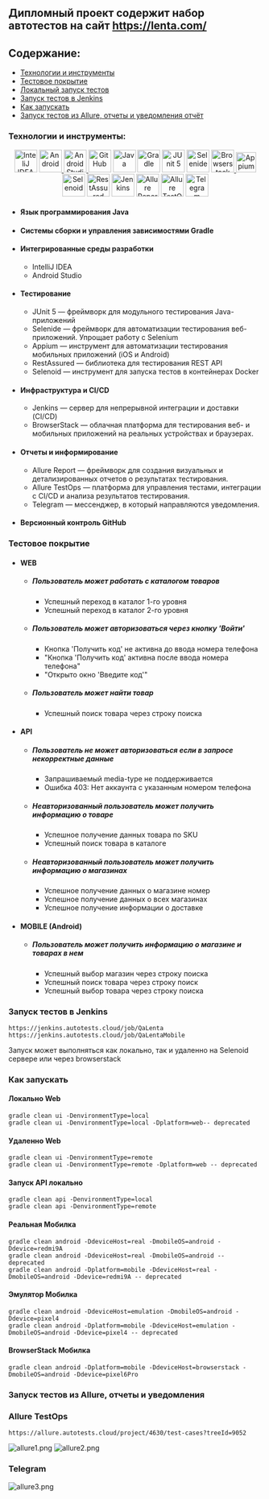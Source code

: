 ## Дипломный проект содержит набор автотестов на сайт https://lenta.com/


## Содержание:

- [Технологии и инструменты](#tools)
- [Тестовое покрытие](#cases)
- [Локальный запуск тестов](#localrun)
- [Запуск тестов в Jenkins](#jenkinsrun)
- [Как запускать](#howrun)
- [Запуск тестов из Allure, отчеты и уведомления отчёт](#report)


<a id="tools"></a>
### Технологии и инструменты:
<div align="center">
<a href="https://www.jetbrains.com/idea/"><img alt="InteliJ IDEA" height="45" src="images/logo/IntelliJ_IDEA.png" width="45"/></a>
<a href="https://www.android.com/"> <img src="https://cdn.jsdelivr.net/gh/devicons/devicon@latest/icons/android/android-original.svg" title="Android" alt="Android" width="45" height="45"/> </a> 
<a href="https://developer.android.com/studio"> <img src="https://cdn.jsdelivr.net/gh/devicons/devicon@latest/icons/androidstudio/androidstudio-original.svg" title="Android Studio" alt="Android Studio" width="45" height="45"/> </a> 
<a href="https://github.com/"><img alt="GitHub" height="45" src="images/logo/GitHub.png" width="45"/></a>  
<a href="https://www.java.com/"><img alt="Java" height="45" src="images/logo/Java_logo.png" width="45"/></a>
<a href="https://gradle.org/"><img alt="Gradle" height="45" src="images/logo/Gradle.png" width="45"/></a>  
<a href="https://junit.org/junit5/"><img alt="JUnit 5" height="45" src="images/logo/JUnit5.png" width="45"/></a>
<a href="https://selenide.org/"><img alt="Selenide" height="45" src="images/logo/Selenide.png" width="45"/></a>
<a href="https://www.browserstack.com/"> <img src="https://cdn.jsdelivr.net/gh/devicons/devicon@latest/icons/browserstack/browserstack-original.svg" title="Browserstack" alt="Browserstack" width="45" height="45"/> </a>
<a href="https://appium.io/"> <img src="images/logo/appium.png" title="Appium" alt="Appium" width="40" height="40"/> </a>
<a href="https://aerokube.com/selenoid/"><img alt="Selenoid" height="45" src="images/logo/Selenoid.png" width="45"/></a>
<a href="https://rest-assured.io/"><img alt="RestAssured" height="45" src="images/logo/RestAssured.png" width="45"/></a>
<a href="https://www.jenkins.io/"><img alt="Jenkins" height="45" src="images/logo/Jenkins.png" width="45"/></a>
<a href="https://github.com/allure-framework/"><img alt="Allure Report" height="45" src="images/logo/AllureReports.png" width="45"/></a>
<a href="https://qameta.io/"><img alt="Allure TestOps" height="45" src="images/logo/AllureTestOps.svg" width="45"/></a>
<a href="https://telegram.org/"><img alt="Telegram" height="45" src="images/logo/Telegram.png" width="45"/></a>
</div>

- #### Язык программирования Java
- #### Системы сборки и управления зависимостями Gradle
- #### Интегрированные среды разработки
  - IntelliJ IDEA
  - Android Studio
- #### Тестирование
  - JUnit 5 — фреймворк для модульного тестирования Java-приложений
  - Selenide — фреймворк для автоматизации тестирования веб-приложений. Упрощает работу с Selenium
  - Appium — инструмент для автоматизации тестирования мобильных приложений (iOS и Android)
  - RestAssured — библиотека для тестирования REST API
  - Selenoid — инструмент для запуска тестов в контейнерах Docker
- #### Инфраструктура и CI/CD
  - Jenkins — сервер для непрерывной интеграции и доставки (CI/CD)
  - BrowserStack — облачная платформа для тестирования веб- и мобильных приложений на реальных устройствах и браузерах.
- #### Отчеты и информирование
  - Allure Report — фреймворк для создания визуальных и детализированных отчетов о результатах тестирования.
  - Allure TestOps — платформа для управления тестами, интеграции с CI/CD и анализа результатов тестирования.
  - Telegram — мессенджер, в который направляются уведомления.
- #### Версионный контроль GitHub


<a id="cases"></a>
### Тестовое покрытие
- #### WEB
  - ##### Пользователь может работать с каталогом товаров
    - Успешный переход в каталог 1-го уровня
    - Успешный переход в каталог 2-го уровня
  - ##### Пользователь может авторизоваться через кнопку 'Войти'
    - Кнопка 'Получить код' не активна до ввода номера телефона
    - "Кнопка 'Получить код' активна после ввода номера телефона"
    - "Открыто окно 'Введите код'"
  - ##### Пользователь может найти товар
    - Успешный поиск товара через строку поиска
- #### API
  - ##### Пользователь не может авторизоваться если в запросе некорректные данные
    - Запрашиваемый media-type не поддерживается
    - Ошибка 403: Нет аккаунта с указанным номером телефона
  - ##### Неавторизованный пользователь может получить информацию о товаре
    - Успешное получение данных товара по SKU
    - Успешный поиск товара в каталоге
  - ##### Неавторизованный пользователь может получить информацию о магазинах
    - Успешное получение данных о магазине номер
    - Успешное получение данных о всех магазинах
    - Успешное получение информации о доставке
- #### MOBILE (Android)
  - ##### Пользователь может получить информацию о магазине и товарах в нем
    - Успешный выбор магазин через строку поиска
    - Успешный поиск товара через строку поиск
    - Успешный выбор товара через строку поиска

<a id="jenkinsrun"></a>
### Запуск тестов в Jenkins

```
https://jenkins.autotests.cloud/job/QaLenta
https://jenkins.autotests.cloud/job/QaLentaMobile
```

Запуск может выполняться как локально, так и удаленно на Selenoid сервере или через browserstack


<a id="howrun"></a>
### Как запускать
#### Локально Web
```
gradle clean ui -DenvironmentType=local
gradle clean ui -DenvironmentType=local -Dplatform=web-- deprecated
```
#### Удаленно Web
```
gradle clean ui -DenvironmentType=remote
gradle clean ui -DenvironmentType=remote -Dplatform=web -- deprecated
```
#### Запуск API локально
```
gradle clean api -DenvironmentType=local
gradle clean api -DenvironmentType=remote
```
#### Реальная Мобилка
```
gradle clean android -DdeviceHost=real -DmobileOS=android -Ddevice=redmi9A
gradle clean android -DdeviceHost=real -DmobileOS=android -- deprecated
gradle clean android -Dplatform=mobile -DdeviceHost=real -DmobileOS=android -Ddevice=redmi9A -- deprecated
```

#### Эмулятор Мобилка
```
gradle clean android -DdeviceHost=emulation -DmobileOS=android -Ddevice=pixel4
gradle clean android -Dplatform=mobile -DdeviceHost=emulation -DmobileOS=android -Ddevice=pixel4 -- deprecated
```
#### BrowserStack Мобилка
```
gradle clean android -Dplatform=mobile -DdeviceHost=browserstack -DmobileOS=android -Ddevice=pixel6Pro
```

<a id="report"></a>
### Запуск тестов из Allure, отчеты и уведомления

### Allure TestOps
```
https://allure.autotests.cloud/project/4630/test-cases?treeId=9052
```
![allure1.png](images/screenshot/allure1.png)
![allure2.png](images/screenshot/allure2.png)


### Telegram
![allure3.png](images/screenshot/allure3.png)